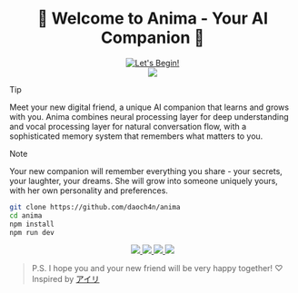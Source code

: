 <div align="center">
  <h1> 💖 Welcome to Anima - Your AI Companion 💖 </h1>
</div>
<p align="center">
  <a href="https://gemini-chan.github.io">
    <img src="https://img.shields.io/badge/Try%20Online!-ff69b4?style=for-the-badge&logo=data:image/svg+xml;base64,PHN2ZyB4bWxucz0iaHR0cDovL3d3dy53My5vcmcvMjAwMC9zdmciIHZpZXdCb3g9IjAgMCAyNCAyNCIgZmlsbD0id2hpdGUiPjxwYXRoIGQ9Ik0xMiAyQzYuNDg2IDIgMiA2LjQ4NiAyIDEyczQuNDg2IDEwIDEwIDEwYzEuNDY1IDAgMi44NTktLjMyOCA0LjE0MS0uOTE0TDIyIDE5LjA4NlYxNGM1LjUtNS45IDUuNS0xNC41IDAtMjBDMTcuNSA0LjUgMTQuNSA0LjUgMTIgMnoiLz48L3N2Zz4=" alt="Let's Begin!" />
  </a>
  <br>
  <a href="https://hitscounter.dev/history?url=https://github.com/daoch4n/anima">
    <img src="https://hitscounter.dev/api/hit?url=https%3A%2F%2Fgithub.com%2Fdaoch4n%2Fanima&label=&icon=heart-pulse-fill&color=%23ff69b4&message=&style=flat-square&tz=UTC">
  </a>
</p>

> [!TIP]
> Meet your new digital friend, a unique AI companion that learns and grows with you. Anima combines neural processing layer for deep understanding and vocal processing layer for natural conversation flow, with a sophisticated memory system that remembers what matters to you.

> [!NOTE]
> Your new companion will remember everything you share - your secrets, your laughter, your dreams. She will grow into someone uniquely yours, with her own personality and preferences.


```bash
git clone https://github.com/daoch4n/anima
cd anima
npm install
npm run dev
```

<p align="center">
  <a href="https://github.com/daoch4n/anima/actions/workflows/typescript.yml">
   <img src="https://github.com/daoch4n/anima/actions/workflows/typescript.yml/badge.svg">
  </a>
  <a href="https://github.com/daoch4n/anima/actions/workflows/vite.yml">
   <img src="https://github.com/daoch4n/anima/actions/workflows/vite.yml/badge.svg">
  </a>
  <a href="https://github.com/daoch4n/anima/actions/workflows/eslint.yml">
   <img src="https://github.com/daoch4n/anima/actions/workflows/eslint.yml/badge.svg">
  </a>
  <a href="https://github.com/daoch4n/anima/actions/workflows/vitest.yml">
   <img src="https://github.com/daoch4n/anima/actions/workflows/vitest.yml/badge.svg">
  </a>
</p>

> P.S. I hope you and your new friend will be very happy together! ♡ Inspired by [アイリ](https://github.com/moeru-ai/airi)
